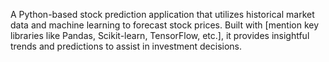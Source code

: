 A Python-based stock prediction application that utilizes historical market data and machine learning to forecast stock prices. Built with [mention key libraries like Pandas, Scikit-learn, TensorFlow, etc.], it provides insightful trends and predictions to assist in investment decisions.
